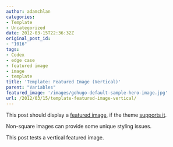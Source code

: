 ```yaml
---
author: adamchlan
categories:
- Template
- Uncategorized
date: 2012-03-15T22:36:32Z
original_post_id:
- "1016"
tags:
- Codex
- edge case
- featured image
- image
- template
title: 'Template: Featured Image (Vertical)'
parent: "Variables"
featured_image: '/images/gohugo-default-sample-hero-image.jpg'
url: /2012/03/15/template-featured-image-vertical/
---
```


This post should display a <a title="Featured Images" href="http://en.support.wordpress.com/featured-images/#setting-a-featured-image" target="_blank">featured image</a>, if the theme <a title="Post Thumbnails" href="http://codex.wordpress.org/Post_Thumbnails" target="_blank">supports it</a>.

Non-square images can provide some unique styling issues.

This post tests a vertical featured image.
